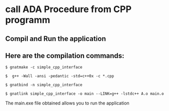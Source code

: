 # call ADA Procedure from CPP programm

## Compil and Run the application 

## Here are the compilation commands:

```
$ gnatmake -c simple_cpp_interface

$  g++ -Wall -ansi -pedantic -std=c++0x -c *.cpp

$ gnatbind -n simple_cpp_interface

$ gnatlink simple_cpp_interface -o main --LINK=g++ -lstdc++ A.o main.o

```

The main.exe file obtained allows you to run the application
